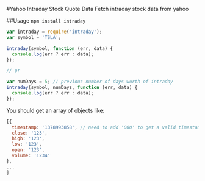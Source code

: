 #Yahoo Intraday Stock Quote Data
Fetch intraday stock data from yahoo

##Usage
`npm install intraday`
```javascript
var intraday = require('intraday');
var symbol = 'TSLA';

intraday(symbol, function (err, data) {
  console.log(err ? err : data);
});

// or

var numDays = 5; // previous number of days worth of intraday
intraday(symbol, numDays, function (err, data) {
  console.log(err ? err : data);
});

```

You should get an array of objects like:
```javascript
[{
  timestamp: '1378993858', // need to add '000' to get a valid timestamp
  close: '123',
  high: '123',
  low: '123',
  open: '123',
  volume: '1234'
},
...
]
```

